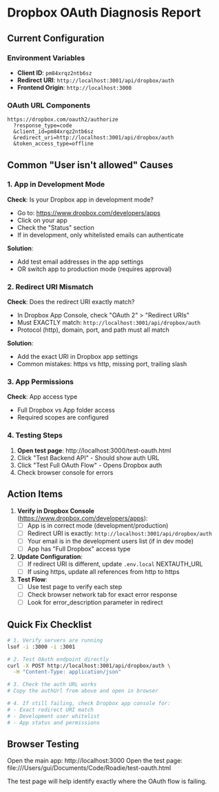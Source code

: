 # Dropbox OAuth Diagnosis Report

## Current Configuration

### Environment Variables
- **Client ID**: `pm84xrqz2ntb6sz`
- **Redirect URI**: `http://localhost:3001/api/dropbox/auth`
- **Frontend Origin**: `http://localhost:3000`

### OAuth URL Components
```
https://dropbox.com/oauth2/authorize
  ?response_type=code
  &client_id=pm84xrqz2ntb6sz
  &redirect_uri=http://localhost:3001/api/dropbox/auth
  &token_access_type=offline
```

## Common "User isn't allowed" Causes

### 1. App in Development Mode
**Check**: Is your Dropbox app in development mode?
- Go to: https://www.dropbox.com/developers/apps
- Click on your app
- Check the "Status" section
- If in development, only whitelisted emails can authenticate

**Solution**:
- Add test email addresses in the app settings
- OR switch app to production mode (requires approval)

### 2. Redirect URI Mismatch
**Check**: Does the redirect URI exactly match?
- In Dropbox App Console, check "OAuth 2" > "Redirect URIs"
- Must EXACTLY match: `http://localhost:3001/api/dropbox/auth`
- Protocol (http), domain, port, and path must all match

**Solution**:
- Add the exact URI in Dropbox app settings
- Common mistakes: https vs http, missing port, trailing slash

### 3. App Permissions
**Check**: App access type
- Full Dropbox vs App folder access
- Required scopes are configured

### 4. Testing Steps

1. **Open test page**: http://localhost:3000/test-oauth.html
2. Click "Test Backend API" - Should show auth URL
3. Click "Test Full OAuth Flow" - Opens Dropbox auth
4. Check browser console for errors

## Action Items

1. **Verify in Dropbox Console** (https://www.dropbox.com/developers/apps):
   - [ ] App is in correct mode (development/production)
   - [ ] Redirect URI is exactly: `http://localhost:3001/api/dropbox/auth`
   - [ ] Your email is in the development users list (if in dev mode)
   - [ ] App has "Full Dropbox" access type

2. **Update Configuration**:
   - [ ] If redirect URI is different, update `.env.local` NEXTAUTH_URL
   - [ ] If using https, update all references from http to https

3. **Test Flow**:
   - [ ] Use test page to verify each step
   - [ ] Check browser network tab for exact error response
   - [ ] Look for error_description parameter in redirect

## Quick Fix Checklist

```bash
# 1. Verify servers are running
lsof -i :3000 -i :3001

# 2. Test OAuth endpoint directly
curl -X POST http://localhost:3001/api/dropbox/auth \
  -H "Content-Type: application/json"

# 3. Check the auth URL works
# Copy the authUrl from above and open in browser

# 4. If still failing, check Dropbox app console for:
# - Exact redirect URI match
# - Development user whitelist
# - App status and permissions
```

## Browser Testing

Open the main app: http://localhost:3000
Open the test page: file:///Users/gui/Documents/Code/Roadie/test-oauth.html

The test page will help identify exactly where the OAuth flow is failing.